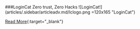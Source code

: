 ###LoginCat
Zero trust, Zero Hacks
![LoginCat!] (articles/.sidebar/articleadv.md/lclogo.png =120x165 "LoginCat")

[Read More]({{#makeLink}}./article.html?article_path=./products/logincat.md/logincat360.md&menu_path=.menus/en{{/makeLink}}){:target="_blank"}